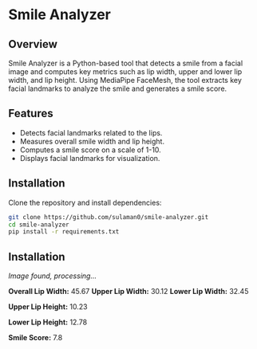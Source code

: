 # Smile Analyzer  

## Overview  
Smile Analyzer is a Python-based tool that detects a smile from a facial image and computes key metrics such as lip width, upper and lower lip width, and lip height. Using MediaPipe FaceMesh, the tool extracts key facial landmarks to analyze the smile and generates a smile score.  

## Features  
- Detects facial landmarks related to the lips.  
- Measures overall smile width and lip height.  
- Computes a smile score on a scale of 1-10.  
- Displays facial landmarks for visualization.  

## Installation  

Clone the repository and install dependencies:  

```bash
git clone https://github.com/sulaman0/smile-analyzer.git  
cd smile-analyzer  
pip install -r requirements.txt 
```

## Installation 

_Image found, processing..._

**Overall Lip Width:** 45.67
**Upper Lip Width:** 30.12
**Lower Lip Width:** 32.45

**Upper Lip Height:** 10.23

**Lower Lip Height:** 12.78

**Smile Score:** 7.8
